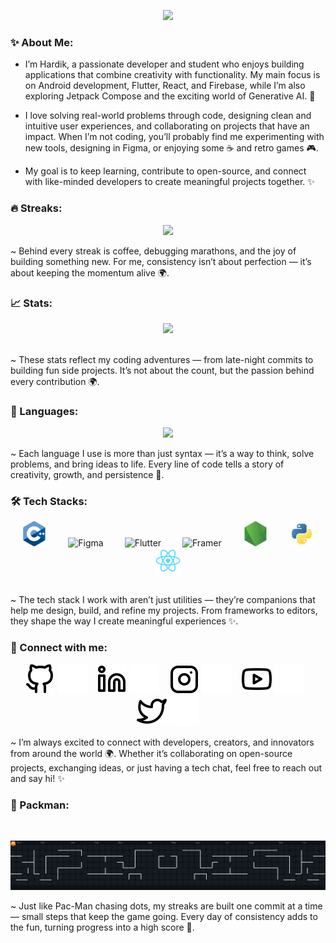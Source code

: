 <!-- ~welcome note -->
<p align="center">
    <img src="https://readme-typing-svg.herokuapp.com/?font=Righteous&size=35&center=true&vCenter=true&width=500&height=70&duration=4000&lines=Hello+there!;Welcome+to+my+GitHub+Profile!" />
</p>

<div style="margin-top:12px;"></div> 

<!-- ~about me -->
<h3 align="left"> ✨ About Me:</h3>

<div style="margin-top:12px;"></div> 

- I’m Hardik, a passionate developer and student who enjoys building applications that combine creativity with functionality. My main focus is on Android development, Flutter, React, and Firebase, while I’m also exploring Jetpack Compose and the exciting world of Generative AI. 🚀

- I love solving real-world problems through code, designing clean and intuitive user experiences, and collaborating on projects that have an impact. When I’m not coding, you’ll probably find me experimenting with new tools, designing in Figma, or enjoying some ☕ and retro games 🎮.  

- My goal is to keep learning, contribute to open-source, and connect with like-minded developers to create meaningful projects together. ✨

<div style="margin-top:12px;"></div>  

<!-- ~streaks -->
<h3 align="left"> 🔥 Streaks:</h3>

<p align="center">
  <img src="https://github-readme-streak-stats.herokuapp.com/?user=hxrdikk&theme=dark&hide_border=false&background=00000000" height="180em" />
</p>

<p align="left">
~ Behind every streak is coffee, debugging marathons, and the joy of building something new.  
For me, consistency isn’t about perfection — it’s about keeping the momentum alive 🌍.  
</p>

<!-- ~stats -->
<h3 align="left"> 📈 Stats:</h3>

<div style="margin-top:12px;"></div> 

<div align="center">
  <img height="140em" src="https://github-readme-stats.vercel.app/api?username=hxrdikk&show_icons=true&count_private=true&theme=dark&hide_border=false&hide=issues,contribs&bg_color=00000000" />
</div>

<br>

<p align="left">
~ These stats reflect my coding adventures — from late-night commits to building fun side projects.  
It’s not about the count, but the passion behind every contribution 🌍.  
</p>

<div style="margin-top:12px;"></div> 

<!-- ~top languages -->
<h3 align="left"> 🧩 Languages:</h3>

<div align="center">
  <img height="140em" src="https://github-readme-stats.vercel.app/api/top-langs/?username=hxrdikk&layout=compact&langs_count=6&theme=dark&hide_border=false&bg_color=00000000&hide=html,css,php,jupyter%20notebook" />
</p>

<p align="left">
~ Each language I use is more than just syntax — it’s a way to think, solve problems, and bring ideas to life.  
Every line of code tells a story of creativity, growth, and persistence 🚀.  
</p>

<!-- ~tech stack -->
<h3 align="left"> 🛠️ Tech Stacks:</h3>

<div align="center">
  <img src="https://raw.githubusercontent.com/devicons/devicon/master/icons/cplusplus/cplusplus-original.svg" alt="C++" width="40" height="40" style="margin: 0 15px;">
  <img src="https://www.vectorlogo.zone/logos/figma/figma-icon.svg" alt="Figma" width="40" height="40" style="margin: 0 15px;">
  <img src="https://www.vectorlogo.zone/logos/flutterio/flutterio-icon.svg" alt="Flutter" width="40" height="40" style="margin: 0 15px;">
  <img src="https://www.vectorlogo.zone/logos/framer/framer-icon.svg" alt="Framer" width="40" height="40" style="margin: 0 15px;">
  <img src="https://raw.githubusercontent.com/devicons/devicon/master/icons/nodejs/nodejs-original.svg" alt="Node.js" width="40" height="40" style="margin: 0 15px;">
  <img src="https://raw.githubusercontent.com/devicons/devicon/master/icons/python/python-original.svg" alt="Python" width="40" height="40" style="margin: 0 15px;">
  <img src="https://raw.githubusercontent.com/devicons/devicon/master/icons/react/react-original.svg" alt="React" width="40" height="40" style="margin: 0 15px;">
</div>

<br>

<p align="left">
~ The tech stack I work with aren’t just utilities — they’re companions that help me design, build, and refine my projects.  
From frameworks to editors, they shape the way I create meaningful experiences ✨.
</p>

<!-- ~connet with me -->
<h3 align="left"> 💬 Connect with me:</h3>
<p style="margin-top:12px;"></p> <!-- ~one line spacing -->

<div align="center">

[![GitHub](./Images/github-light.svg#gh-light-mode-only)](https://github.com/hxrdikk#gh-light-mode-only)
[![GitHub](./Images/github-dark.svg#gh-dark-mode-only)](https://github.com/hxrdikk#gh-dark-mode-only) &nbsp;&nbsp;
[![LinkedIn](./Images/linkedin-light.svg#gh-light-mode-only)](https://www.linkedin.com/in/you-found-me-hardik#gh-light-mode-only)
[![LinkedIn](./Images/linkedin-dark.svg#gh-dark-mode-only)](https://www.linkedin.com/in/you-found-me-hardik#gh-dark-mode-only) &nbsp;&nbsp;
[![Instagram](./Images/instagram-light.svg#gh-light-mode-only)](https://instagram.com/hxrdikkk#gh-light-mode-only)
[![Instagram](./Images/instagram-dark.svg#gh-dark-mode-only)](https://instagram.com/hxrdikkk#gh-dark-mode-only) &nbsp;&nbsp;
[![YouTube](./Images/youtube-light.svg#gh-light-mode-only)](https://youtube.com/@hxrdikk#gh-light-mode-only)
[![YouTube](./Images/youtube-dark.svg#gh-dark-mode-only)](https://youtube.com/@hxrdikk#gh-dark-mode-only) &nbsp;&nbsp;
[![website](./Images/twitter-light.svg#gh-light-mode-only)](https://twitter.com/hxrdikkk#gh-light-mode-only)
[![website](./Images/twitter-dark.svg#gh-dark-mode-only)](https://twitter.com/hxrdikkk#gh-dark-mode-only)

</div>

<p align="left">
~ I’m always excited to connect with developers, creators, and innovators from around the world 🌍.  
Whether it’s collaborating on open-source projects, exchanging ideas, or just having a tech chat, feel free to reach out and say hi! ✨
</p>

<!-- ~packman -->
<h3 align="left"> 👾 Packman:</h3>

<br>

<p align="center">
  <img src="https://raw.githubusercontent.com/hxrdikk/hxrdikk/output/pacman-contribution-graph-dark.svg" alt="Pacman animation" />
</p>

<p align="left">
~ Just like Pac-Man chasing dots, my streaks are built one commit at a time — small steps that keep the game going.  
Every day of consistency adds to the fun, turning progress into a high score 🚀.  
</p>
